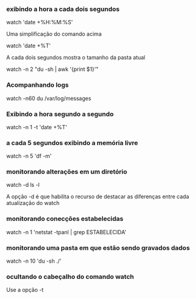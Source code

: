 ### exibindo a hora a cada dois segundos

watch 'date +%H:%M:%S'

Uma simplificação do comando acima

watch 'date +%T'

A cada dois segundos mostra o tamanho da pasta atual

watch -n 2 "du -sh | awk '{print $1}'"


### Acompanhando logs


watch -n60 du /var/log/messages


### Exibindo a hora segundo a segundo

watch -n 1 -t 'date +%T'

### a cada 5 segundos exibindo a memória livre

watch -n 5 'df -m'

### monitorando alterações em um diretório

watch -d ls -l

A opção -d é que habilita o recurso de destacar
as diferenças entre cada atualização do watch
### monitorando conecções estabelecidas

watch -n 1 'netstat -tpanl | grep ESTABELECIDA'

### monitorando uma pasta em que estão sendo gravados dados

watch -n 10 'du -sh ./'

### ocultando o cabeçalho do comando watch
Use a opção -t
